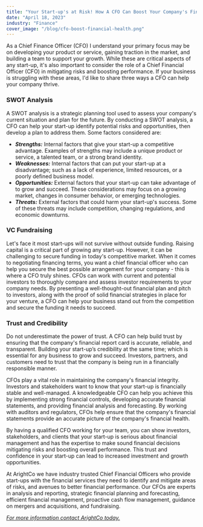 ```yaml
---
title: "Your Start-up's at Risk! How A CFO Can Boost Your Company's Financial Health"
date: "April 18, 2023"
industry: "Finance"
cover_image: "/blog/cfo-boost-financial-health.png"
---
```


As a Chief Finance Officer (CFO) I understand your primary focus may be on developing your product or service, gaining traction in the market, and building a team to support your growth. While these are critical aspects of any start-up, it's also important to consider the role of a Chief Financial Officer (CFO) in mitigating risks and boosting performance. If your business is struggling with these areas, I'd like to share three ways a CFO can help your company thrive.

### SWOT Analysis

A SWOT analysis is a strategic planning tool used to assess your company's current situation and plan for the future. By conducting a SWOT analysis, a CFO can help your start-up identify potential risks and opportunities, then develop a plan to address them. Some factors considered are:

- **_Strengths:_** Internal factors that give your start-up a competitive advantage. Examples of strengths may include a unique product or service, a talented team, or a strong brand identity.
- **_Weaknesses:_** Internal factors that can put your start-up at a disadvantage; such as a lack of experience, limited resources, or a poorly defined business model.
- **_Opportunities:_** External factors that your start-up can take advantage of to grow and succeed. These considerations may focus on a growing market, changes in consumer behavior, or emerging technologies.
- **_Threats:_** External factors that could harm your start-up's success. Some of these threats may include competition, changing regulations, and economic downturns.

### VC Fundraising

Let's face it most start-ups will not survive without outside funding. Raising capital is a critical part of growing any start-up. However, it can be challenging to secure funding in today's competitive market. When it comes to negotiating financing terms, you want a chief financial officer who can help you secure the best possible arrangement for your company - this is where a CFO truly shines. CFOs can work with current and potential investors to thoroughly compare and assess investor requirements to your company needs. By presenting a well-thought-out financial plan and pitch to investors, along with the proof of solid financial strategies in place for your venture, a CFO can help your business stand out from the competition and secure the funding it needs to succeed.

### Trust and Credibility

Do not underestimate the power of trust. A CFO can help build trust by ensuring that the company's financial report card is accurate, reliable, and transparent. Building your start-up’s credibility at the same time; which is essential for any business to grow and succeed. Investors, partners, and customers need to trust that the company is being run in a financially responsible manner.

CFOs play a vital role in maintaining the company's financial integrity. Investors and stakeholders want to know that your start-up is financially stable and well-managed. A knowledgeable CFO can help you achieve this by implementing strong financial controls, developing accurate financial statements, and providing financial analysis and forecasting. By working with auditors and regulators, CFOs help ensure that the company's financial statements provide an accurate picture of the company's financial health.

By having a qualified CFO working for your team, you can show investors, stakeholders, and clients that your start-up is serious about financial management and has the expertise to make sound financial decisions mitigating risks and boosting overall performance. This trust and confidence in your start-up can lead to increased investment and growth opportunities.

At ArightCo we have industry trusted Chief Financial Officers who provide start-ups with the financial services they need to identify and mitigate areas of risks, and avenues to better financial performance. Our CFOs are experts in analysis and reporting, strategic financial planning and forecasting, efficient financial management, proactive cash flow management, guidance on mergers and acquisitions, and fundraising.

_[For more information contact ArightCo today.](https://www.arightco.com/contact-us)_
